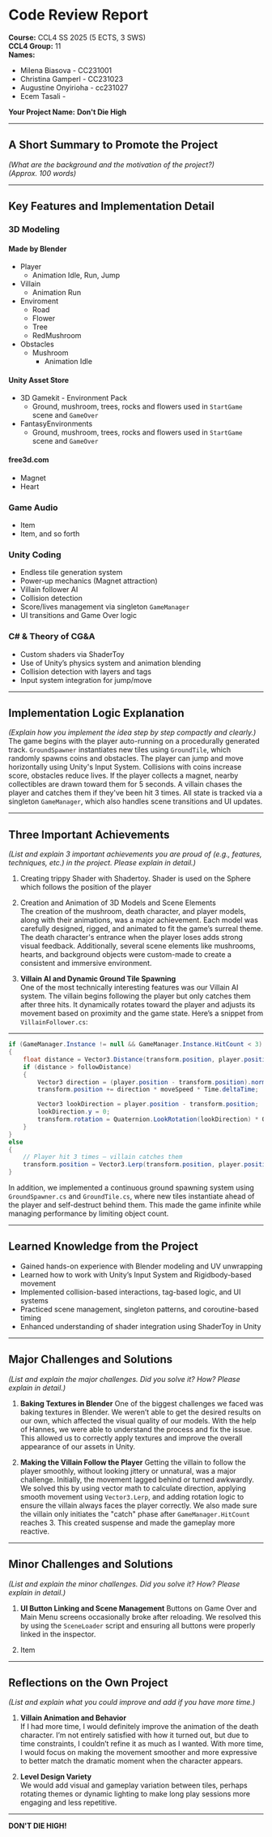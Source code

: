 
# Code Review Report

**Course:** CCL4 SS 2025 (5 ECTS, 3 SWS)  
**CCL4 Group:**  11  
**Names:**  
- Milena Biasova - CC231001  
- Christina Gamperl - CC231023  
- Augustine Onyirioha - cc231027  
- Ecem Tasali -  

**Your Project Name:** **Don't Die High**   

---

## A Short Summary to Promote the Project  
*(What are the background and the motivation of the project?)*  
*(Approx. 100 words)*  

---

## Key Features and Implementation Detail

### 3D Modeling

#### Made by Blender
- Player  
    - Animation Idle, Run, Jump  
- Villain  
    - Animation Run  
- Enviroment  
    - Road  
    - Flower  
    - Tree  
    - RedMushroom  
- Obstacles  
    - Mushroom  
        - Animation Idle  

#### Unity Asset Store
- 3D Gamekit - Environment Pack  
    - Ground, mushroom, trees, rocks and flowers used in `StartGame` scene and `GameOver`  
- FantasyEnvironments  
    - Ground, mushroom, trees, rocks and flowers used in `StartGame` scene and `GameOver`  

#### free3d.com
- Magnet  
- Heart  

### Game Audio
- Item  
- Item, and so forth  

### Unity Coding
- Endless tile generation system  
- Power-up mechanics (Magnet attraction)  
- Villain follower AI  
- Collision detection  
- Score/lives management via singleton `GameManager`  
- UI transitions and Game Over logic  

### C# & Theory of CG&A
- Custom shaders via ShaderToy  
- Use of Unity’s physics system and animation blending  
- Collision detection with layers and tags  
- Input system integration for jump/move  

---

## Implementation Logic Explanation  
*(Explain how you implement the idea step by step compactly and clearly.)*  
The game begins with the player auto-running on a procedurally generated track. `GroundSpawner` instantiates new tiles using `GroundTile`, which randomly spawns coins and obstacles. The player can jump and move horizontally using Unity's Input System. Collisions with coins increase score, obstacles reduce lives. If the player collects a magnet, nearby collectibles are drawn toward them for 5 seconds. A villain chases the player and catches them if they've been hit 3 times. All state is tracked via a singleton `GameManager`, which also handles scene transitions and UI updates.  

---

## Three Important Achievements  
*(List and explain 3 important achievements you are proud of (e.g., features, techniques, etc.) in the project. Please explain in detail.)*  

1. Creating trippy Shader with Shadertoy. Shader is used on the Sphere which follows the position of the player  

2. Creation and Animation of 3D Models and Scene Elements  
The creation of the mushroom, death character, and player models, along with their animations, was a major achievement. Each model was carefully designed, rigged, and animated to fit the game’s surreal theme. The death character's entrance when the player loses adds strong visual feedback. Additionally, several scene elements like mushrooms, hearts, and background objects were custom-made to create a consistent and immersive environment.  

3. **Villain AI and Dynamic Ground Tile Spawning**  
One of the most technically interesting features was our Villain AI system. The villain begins following the player but only catches them after three hits. It dynamically rotates toward the player and adjusts its movement based on proximity and the game state. Here’s a snippet from `VillainFollower.cs`:
---
```csharp
if (GameManager.Instance != null && GameManager.Instance.HitCount < 3)
{
    float distance = Vector3.Distance(transform.position, player.position);
    if (distance > followDistance)
    {
        Vector3 direction = (player.position - transform.position).normalized;
        transform.position += direction * moveSpeed * Time.deltaTime;

        Vector3 lookDirection = player.position - transform.position;
        lookDirection.y = 0;
        transform.rotation = Quaternion.LookRotation(lookDirection) * Quaternion.Euler(0, 180, 0);
    }
}
else
{
    // Player hit 3 times — villain catches them
    transform.position = Vector3.Lerp(transform.position, player.position, moveSpeed * Time.deltaTime);
}
````

In addition, we implemented a continuous ground spawning system using `GroundSpawner.cs` and `GroundTile.cs`, where new tiles instantiate ahead of the player and self-destruct behind them. This made the game infinite while managing performance by limiting object count.

---

## Learned Knowledge from the Project

* Gained hands-on experience with Blender modeling and UV unwrapping
* Learned how to work with Unity’s Input System and Rigidbody-based movement
* Implemented collision-based interactions, tag-based logic, and UI systems
* Practiced scene management, singleton patterns, and coroutine-based timing
* Enhanced understanding of shader integration using ShaderToy in Unity

---

## Major Challenges and Solutions

*(List and explain the major challenges. Did you solve it? How? Please explain in detail.)*

1. **Baking Textures in Blender**
   One of the biggest challenges we faced was baking textures in Blender. We weren’t able to get the desired results on our own, which affected the visual quality of our models. With the help of Hannes, we were able to understand the process and fix the issue. This allowed us to correctly apply textures and improve the overall appearance of our assets in Unity.

2. **Making the Villain Follow the Player**
   Getting the villain to follow the player smoothly, without looking jittery or unnatural, was a major challenge. Initially, the movement lagged behind or turned awkwardly. We solved this by using vector math to calculate direction, applying smooth movement using `Vector3.Lerp`, and adding rotation logic to ensure the villain always faces the player correctly. We also made sure the villain only initiates the "catch" phase after `GameManager.HitCount` reaches 3. This created suspense and made the gameplay more reactive.

---

## Minor Challenges and Solutions

*(List and explain the minor challenges. Did you solve it? How? Please explain in detail.)*

1. **UI Button Linking and Scene Management**
   Buttons on Game Over and Main Menu screens occasionally broke after reloading. We resolved this by using the `SceneLoader` script and ensuring all buttons were properly linked in the inspector.

2. Item

---

## Reflections on the Own Project

*(List and explain what you could improve and add if you have more time.)*

1. **Villain Animation and Behavior**  
   If I had more time, I would definitely improve the animation of the death character. I’m not entirely satisfied with how it turned out, but due to time constraints, I couldn’t refine it as much as I wanted. With more time, I would focus on making the movement smoother and more expressive to better match the dramatic moment when the character appears.

2. **Level Design Variety**  
   We would add visual and gameplay variation between tiles, perhaps rotating themes or dynamic lighting to make long play sessions more engaging and less repetitive.  
---

**DON'T DIE HIGH!**  
```
